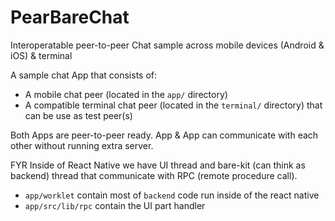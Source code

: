 # PearBareChat
Interoperatable peer-to-peer Chat sample across mobile devices (Android & iOS) & terminal

A sample chat App that consists of:
- A mobile chat peer (located in the `app/` directory)
- A compatible terminal chat peer (located in the `terminal/` directory) that can be use as test peer(s)

Both Apps are peer-to-peer ready. App & App can communicate with each other without running extra server.

FYR Inside of React Native we have UI thread and bare-kit (can think as backend) thread that communicate with RPC (remote procedure call).
- `app/worklet` contain most of `backend` code run inside of the react native
- `app/src/lib/rpc` contain the UI part handler
